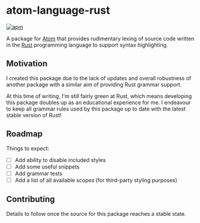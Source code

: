 # atom-language-rust

[![apm][apm-badge]][apm]

A package for [Atom][atom] that provides rudimentary lexing of source code
written in the [Rust][rust] programming language to support syntax highlighting.

## Motivation

I created this package due to the lack of updates and overall robustness of
another package with a similar aim of providing Rust grammar support.

At this time of writing, I'm still fairly green at Rust, which means developing
this package doubles up as an educational experience for me. I endeavour to
keep all grammar rules used by this package up to date with the latest stable
version of Rust!

## Roadmap

Things to expect:

- [ ] Add ability to disable included styles
- [ ] Add some useful snippets
- [ ] Add grammar tests
- [ ] Add a list of all available scopes (for third-party styling purposes)

## Contributing

Details to follow once the source for this package reaches a stable state.

[apm]: https://atom.io/packages/atom-language-rust
[apm-badge]: https://img.shields.io/apm/v/atom-language-rust.svg?style=flat-square
[atom]: https://atom.io/
[rust]: https://www.rust-lang.org/
